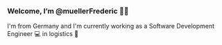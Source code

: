 ### Welcome, I’m @muellerFrederic 👋:smile:
I'm from Germany and I'm currently working as a Software Development Engineer :computer: in logistics :truck:
